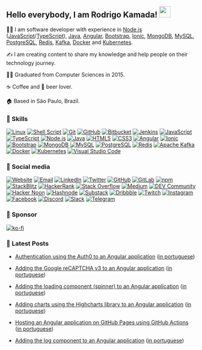## Hello everybody, I am Rodrigo Kamada! <img src="https://res.cloudinary.com/rodrigokamada/image/upload/v1634480368/Icons/hand_hello_flzzd0.gif" width="30px">

👨‍💻 I am software developer with experience in [Node.js](https://nodejs.org/) ([JavaScript](https://developer.mozilla.org/docs/Web/JavaScript)/[TypeScript](https://www.typescriptlang.org/)), [Java](https://www.java.com/), [Angular](https://angular.io/), [Bootstrap](https://getbootstrap.com/), [Ionic](https://ionicframework.com/), [MongoDB](https://www.mongodb.com/), [MySQL](https://www.mysql.com/), [PostgreSQL](https://www.postgresql.org/), [Redis](https://redis.io/), [Kafka](https://kafka.apache.org/), [Docker](https://www.docker.com/) and [Kubernetes](https://kubernetes.io/).

✍️ I am creating content to share my knowledge and help people on their technology journey. 

👨‍🎓 Graduated from Computer Sciences in 2015.

☕ Coffee and 🍺 beer lover.

🏠 Based in São Paulo, Brazil.



### 🙌 Skills

[![Linux](https://shields.braskam.com/v1/shields?name=linux&format=circle&size=medium)](https://kubernetes.io/)
[![Shell Script](https://shields.braskam.com/v1/shields?name=shellscript&format=circle&size=medium)](https://wikipedia.org/wiki/Shell_script)
[![Git](https://shields.braskam.com/v1/shields?name=git&format=circle&size=medium)](https://git-scm.com/)
[![GitHub](https://shields.braskam.com/v1/shields?name=github&format=circle&size=medium)](https://github.com/)
[![Bitbucket](https://shields.braskam.com/v1/shields?name=bitbucket&format=circle&size=medium)](https://bitbucket.org/)
[![Jenkins](https://shields.braskam.com/v1/shields?name=jenkins&format=circle&size=medium)](https://www.jenkins.io/)
[![JavaScript](https://shields.braskam.com/v1/shields?name=javascript&format=circle&size=medium)](https://developer.mozilla.org/docs/Web/JavaScript)
[![TypeScript](https://shields.braskam.com/v1/shields?name=typescript&format=circle&size=medium)](https://www.typescriptlang.org/)
[![Node.js](https://shields.braskam.com/v1/shields?name=nodejs&format=circle&size=medium)](https://nodejs.org/)
[![Java](https://shields.braskam.com/v1/shields?name=java&format=circle&size=medium)](https://www.java.com/)
[![HTML5](https://shields.braskam.com/v1/shields?name=html5&format=circle&size=medium)](https://developer.mozilla.org/docs/Web/HTML/HTML5)
[![CSS3](https://shields.braskam.com/v1/shields?name=css3&format=circle&size=medium)](https://developer.mozilla.org/docs/Web/CSS)
[![Angular](https://shields.braskam.com/v1/shields?name=angular&format=circle&size=medium)](https://angular.io/)
[![Ionic](https://shields.braskam.com/v1/shields?name=ionic&format=circle&size=medium)](https://ionicframework.com/)
[![Bootstrap](https://shields.braskam.com/v1/shields?name=bootstrap&format=circle&size=medium)](https://getbootstrap.com/)
[![MongoDB](https://shields.braskam.com/v1/shields?name=mongodb&format=circle&size=medium)](https://www.mongodb.com/)
[![MySQL](https://shields.braskam.com/v1/shields?name=mysql&format=circle&size=medium)](https://www.mysql.com/)
[![PostgreSQL](https://shields.braskam.com/v1/shields?name=postgresql&format=circle&size=medium)](https://www.postgresql.org/)
[![Redis](https://shields.braskam.com/v1/shields?name=redis&format=circle&size=medium)](https://redis.io/)
[![Apache Kafka](https://shields.braskam.com/v1/shields?name=apachekafka&format=circle&size=medium)](https://kafka.apache.org/)
[![Docker](https://shields.braskam.com/v1/shields?name=docker&format=circle&size=medium)](https://www.docker.com/)
[![Kubernetes](https://shields.braskam.com/v1/shields?name=kubernetes&format=circle&size=medium)](https://kubernetes.io/)
[![Visual Studio Code](https://shields.braskam.com/v1/shields?name=visualstudiocode&format=circle&size=medium)](https://code.visualstudio.com/)



### 🤝 Social media

[![Website](https://shields.braskam.com/v1/shields?name=website&format=circle&size=medium)](https://rodrigo.kamada.com.br)
[![Email](https://shields.braskam.com/v1/shields?name=email&format=circle&size=medium)](mailto:rodrigo@kamada.com.br)
[![LinkedIn](https://shields.braskam.com/v1/shields?name=linkedin&format=circle&size=medium)](https://www.linkedin.com/in/rodrigokamada)
[![Twitter](https://shields.braskam.com/v1/shields?name=twitter&format=circle&size=medium)](https://twitter.com/rodrigokamada)
[![GitHub](https://shields.braskam.com/v1/shields?name=github&format=circle&size=medium)](https://github.com/rodrigokamada)
[![GitLab](https://shields.braskam.com/v1/shields?name=gitlab&format=circle&size=medium)](https://gitlab.com/rodrigokamada)
[![npm](https://shields.braskam.com/v1/shields?name=npm&format=circle&size=medium)](https://www.npmjs.com/~rodrigokamada)
[![StackBlitz](https://shields.braskam.com/v1/shields?name=stackblitz&format=circle&size=medium)](https://stackblitz.com/@rodrigokamada)
[![HackerRank](https://shields.braskam.com/v1/shields?name=hackerrank&format=circle&size=medium)](https://www.hackerrank.com/rodrigokamada)
[![Stack Overflow](https://shields.braskam.com/v1/shields?name=stackoverflow&format=circle&size=medium)](https://stackoverflow.com/users/10433716/rodrigo-kamada)
[![Medium](https://shields.braskam.com/v1/shields?name=medium&format=circle&size=medium)](https://rodrigokamada.medium.com)
[![DEV Community](https://shields.braskam.com/v1/shields?name=dev&format=circle&size=medium)](https://dev.to/rodrigokamada)
[![Hacker Noon](https://shields.braskam.com/v1/shields?name=hackernoon&format=circle&size=medium)](https://hackernoon.com/u/rodrigokamada)
[![Hashnode](https://shields.braskam.com/v1/shields?name=hashnode&format=circle&size=medium)](https://rodrigokamada.hashnode.dev/)
[![Substack](https://shields.braskam.com/v1/shields?name=substack&format=circle&size=medium)](https://rodrigokamada.substack.com/)
[![Dribbble](https://shields.braskam.com/v1/shields?name=dribbble&format=circle&size=medium)](https://dribbble.com/rodrigokamada)
[![Twitch](https://shields.braskam.com/v1/shields?name=twitch&format=circle&size=medium)](https://twitch.tv/rodrigokamada)
[![Instagram](https://shields.braskam.com/v1/shields?name=instagram&format=circle&size=medium)](https://www.instagram.com/rodrigokamada)
[![Facebook](https://shields.braskam.com/v1/shields?name=facebook&format=circle&size=medium)](https://fb.me/rodrigokpd)
[![Discord](https://shields.braskam.com/v1/shields?name=discord&format=circle&size=medium)](https://discordapp.com/users/497956332897566721)
[![Slack](https://shields.braskam.com/v1/shields?name=slack&format=circle&size=medium)](https://acmeco.slack.com/team/UKEUM0NS0)
[![Telegram](https://shields.braskam.com/v1/shields?name=telegram&format=circle&size=medium)](https://t.me/rodrigokamada)



### 🤗 Sponsor

[![ko-fi](https://ko-fi.com/img/githubbutton_sm.svg)](https://ko-fi.com/P5P86DNKR)



### 📝 Latest Posts

* [Authentication using the Auth0 to an Angular application](https://rodrigokamada.medium.com/authentication-using-the-auth0-to-an-angular-application-e9f0c3939bf2) ([in portuguese](https://rodrigo.kamada.com.br/blog/autenticacao-usando-o-auth0-em-uma-aplicacao-angular))

* [Adding the Google reCAPTCHA v3 to an Angular application](https://rodrigokamada.hashnode.dev/adding-the-google-recaptcha-v3-to-an-angular-application) ([in portuguese](https://rodrigo.kamada.com.br/blog/adicionando-o-google-recaptcha-v3-em-uma-aplicacao-angular))

* [Adding the loading component (spinner) to an Angular application](https://rodrigokamada.substack.com/p/adding-the-loading-component-spinner) ([in portuguese](https://rodrigo.kamada.com.br/blog/adicionando-o-componente-de-carregamento-spinner-em-uma-aplicacao-angular))

* [Adding charts using the Highcharts library to an Angular application](https://dev.to/rodrigokamada/adding-charts-using-the-highcharts-library-to-an-angular-application-2bbl) ([in portuguese](https://rodrigo.kamada.com.br/blog/adicionando-graficos-usando-a-biblioteca-highcharts-em-uma-aplicacao-angular))

* [Hosting an Angular application on GitHub Pages using GitHub Actions](https://hackernoon.com/a-step-by-step-guide-to-hosting-angular-applications-on-github-pages-using-github-actions) ([in portuguese](https://rodrigo.kamada.com.br/blog/hospedando-uma-aplicacao-angular-no-github-pages-usando-o-github-actions))

* [Adding the log component to an Angular application](https://rodrigokamada.medium.com/adding-the-log-component-to-an-angular-application-9facb1799ac5) ([in portuguese](https://rodrigo.kamada.com.br/blog/adicionando-o-componente-de-log-em-uma-aplicacao-angular))

